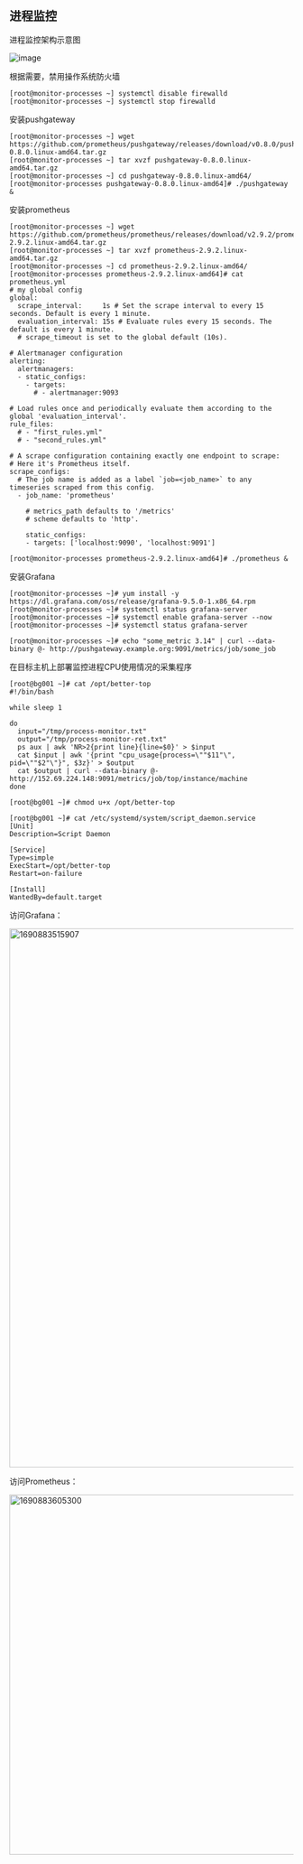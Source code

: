 ## 进程监控


进程监控架构示意图

![image](https://github.com/ERST-CloudNative/OCI-Practice/assets/4653664/383710d3-7699-425e-a327-e48e4d5bc184)


根据需要，禁用操作系统防火墙

```
[root@monitor-processes ~] systemctl disable firewalld
[root@monitor-processes ~] systemctl stop firewalld
```

安装pushgateway

```
[root@monitor-processes ~] wget https://github.com/prometheus/pushgateway/releases/download/v0.8.0/pushgateway-0.8.0.linux-amd64.tar.gz
[root@monitor-processes ~] tar xvzf pushgateway-0.8.0.linux-amd64.tar.gz
[root@monitor-processes ~] cd pushgateway-0.8.0.linux-amd64/
[root@monitor-processes pushgateway-0.8.0.linux-amd64]# ./pushgateway &
```

安装prometheus

```
[root@monitor-processes ~] wget https://github.com/prometheus/prometheus/releases/download/v2.9.2/prometheus-2.9.2.linux-amd64.tar.gz
[root@monitor-processes ~] tar xvzf prometheus-2.9.2.linux-amd64.tar.gz
[root@monitor-processes ~] cd prometheus-2.9.2.linux-amd64/
[root@monitor-processes prometheus-2.9.2.linux-amd64]# cat prometheus.yml
# my global config
global:
  scrape_interval:     1s # Set the scrape interval to every 15 seconds. Default is every 1 minute.
  evaluation_interval: 15s # Evaluate rules every 15 seconds. The default is every 1 minute.
  # scrape_timeout is set to the global default (10s).

# Alertmanager configuration
alerting:
  alertmanagers:
  - static_configs:
    - targets:
      # - alertmanager:9093

# Load rules once and periodically evaluate them according to the global 'evaluation_interval'.
rule_files:
  # - "first_rules.yml"
  # - "second_rules.yml"

# A scrape configuration containing exactly one endpoint to scrape:
# Here it's Prometheus itself.
scrape_configs:
  # The job name is added as a label `job=<job_name>` to any timeseries scraped from this config.
  - job_name: 'prometheus'

    # metrics_path defaults to '/metrics'
    # scheme defaults to 'http'.

    static_configs:
    - targets: ['localhost:9090', 'localhost:9091']

[root@monitor-processes prometheus-2.9.2.linux-amd64]# ./prometheus &
```

安装Grafana

```
[root@monitor-processes ~]# yum install -y https://dl.grafana.com/oss/release/grafana-9.5.0-1.x86_64.rpm
[root@monitor-processes ~]# systemctl status grafana-server
[root@monitor-processes ~]# systemctl enable grafana-server --now
[root@monitor-processes ~]# systemctl status grafana-server

[root@monitor-processes ~]# echo "some_metric 3.14" | curl --data-binary @- http://pushgateway.example.org:9091/metrics/job/some_job
```

在目标主机上部署监控进程CPU使用情况的采集程序

```
[root@bg001 ~]# cat /opt/better-top
#!/bin/bash

while sleep 1

do
  input="/tmp/process-monitor.txt"
  output="/tmp/process-monitor-ret.txt"
  ps aux | awk 'NR>2{print line}{line=$0}' > $input
  cat $input | awk '{print "cpu_usage{process=\""$11"\", pid=\""$2"\"}", $3z}' > $output
  cat $output | curl --data-binary @-  http://152.69.224.148:9091/metrics/job/top/instance/machine
done

[root@bg001 ~]# chmod u+x /opt/better-top

[root@bg001 ~]# cat /etc/systemd/system/script_daemon.service
[Unit]
Description=Script Daemon

[Service]
Type=simple
ExecStart=/opt/better-top
Restart=on-failure

[Install]
WantedBy=default.target

```


访问Grafana：

<img width="955" alt="1690883515907" src="https://github.com/ERST-CloudNative/OCI-Practice/assets/4653664/cafd38d1-76e1-40ce-9bff-a39ed89cb28e">

访问Prometheus：

<img width="638" alt="1690883605300" src="https://github.com/ERST-CloudNative/OCI-Practice/assets/4653664/e607bec1-244f-4f09-a809-b5715819232d">





